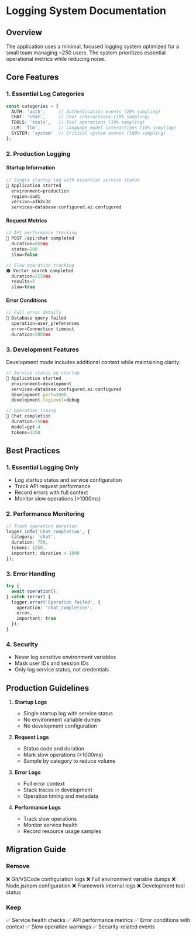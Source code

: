 # Logging System Documentation

## Overview

The application uses a minimal, focused logging system optimized for a small team managing ~250 users. The system prioritizes essential operational metrics while reducing noise.

## Core Features

### 1. Essential Log Categories
```typescript
const categories = {
  AUTH: 'auth',     // Authentication events (20% sampling)
  CHAT: 'chat',     // Chat interactions (10% sampling)
  TOOLS: 'tools',   // Tool operations (10% sampling)
  LLM: 'llm',       // Language model interactions (10% sampling)
  SYSTEM: 'system'  // Critical system events (100% sampling)
};
```

### 2. Production Logging

#### Startup Information
```typescript
// Single startup log with essential service status
🔵 Application started
  environment=production
  region=iad1
  version=a1b2c3d
  services=database:configured,ai:configured
```

#### Request Metrics
```typescript
// API performance tracking
🔵 POST /api/chat completed
  duration=850ms
  status=200
  slow=false

// Slow operation tracking
🟠 Vector search completed
  duration=2150ms
  results=5
  slow=true
```

#### Error Conditions
```typescript
// Full error details
🔴 Database query failed
  operation=user_preferences
  error=Connection timeout
  duration=5000ms
```

### 3. Development Features

Development mode includes additional context while maintaining clarity:

```typescript
// Service status on startup
🔵 Application started
  environment=development
  services=database:configured,ai:configured
  development.port=3000
  development.logLevel=debug

// Operation timing
🔵 Chat completion
  duration=750ms
  model=gpt-4
  tokens=1250
```

## Best Practices

### 1. Essential Logging Only
- Log startup status and service configuration
- Track API request performance
- Record errors with full context
- Monitor slow operations (>1000ms)

### 2. Performance Monitoring
```typescript
// Track operation duration
logger.info('Chat completion', {
  category: 'chat',
  duration: 750,
  tokens: 1250,
  important: duration > 1000
});
```

### 3. Error Handling
```typescript
try {
  await operation();
} catch (error) {
  logger.error('Operation failed', {
    operation: 'chat_completion',
    error,
    important: true
  });
}
```

### 4. Security
- Never log sensitive environment variables
- Mask user IDs and session IDs
- Only log service status, not credentials

## Production Guidelines

1. **Startup Logs**
   - Single startup log with service status
   - No environment variable dumps
   - No development configuration

2. **Request Logs**
   - Status code and duration
   - Mark slow operations (>1000ms)
   - Sample by category to reduce volume

3. **Error Logs**
   - Full error context
   - Stack traces in development
   - Operation timing and metadata

4. **Performance Logs**
   - Track slow operations
   - Monitor service health
   - Record resource usage samples

## Migration Guide

### Remove
❌ Git/VSCode configuration logs
❌ Full environment variable dumps
❌ Node.js/npm configuration
❌ Framework internal logs
❌ Development tool status

### Keep
✅ Service health checks
✅ API performance metrics
✅ Error conditions with context
✅ Slow operation warnings
✅ Security-related events

